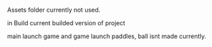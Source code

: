 Assets folder currently not used.

in Build current builded version of project

main launch game and game launch paddles, ball isnt made currently.
